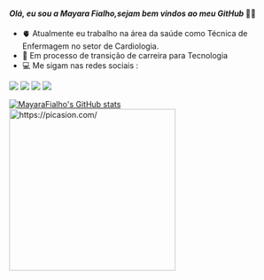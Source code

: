 #### *Olá, eu sou a Mayara Fialho,sejam bem vindos ao meu GitHub* 🙋‍♀️ 

- 🫀 Atualmente eu trabalho na área da saúde como Técnica de Enfermagem no setor de Cardiologia.
- 🚀 Em processo de transição de carreira para Tecnologia
- 💻 Me sigam nas redes sociais :

<div>
 	<a href="www.linkedin.com/in/mayara-f-leite" target="_blank"><img src="https://img.shields.io/badge/LinkedIn-0077B5?style=for-the-badge&logo=linkedin&logoColor=white" target="_blank"></a>
<a href="https://discord.gg/yubXXd3y" target="_blank"><img src="https://img.shields.io/badge/Discord-7289DA?style=for-the-badge&logo= discord&logoColor=white" target="_blank"></a>
  <a href = "https://www.facebook.com/mayara.fialho.3363"><img src="https://img.shields.io/badge/Facebook-1877F2?style=for-the-badge&logo=facebook&logoColor=white" target="_blank"></a>
  <a href="https://www.instagram.com/mayarafialho.leite/" target="_blank"><img src="https://img.shields.io/badge/-Instagram-%23E4405F?style=for-the- badge&logo=instagram&logoColor=white" target="_blank"></a>
</div>

[![MayaraFialho's GitHub stats](https://github-readme-stats.vercel.app/api?username=MayaraFialho&show_icons=true&theme=dracula)](https://github.com/MayaraFialho/github-readme-stats) <a href="https://picasion.com/"><img src="https://i.picasion.com/pic92/cc2a28df62f287a3215c1d6e49c96c4d.gif" width="300" height="292" border="0" alt="https://picasion.com/" /></a><br />  
</div>
